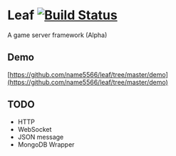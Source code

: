 Leaf [![Build Status](https://travis-ci.org/name5566/leaf.svg)](https://travis-ci.org/name5566/leaf)
====
A game server framework (Alpha)

Demo
----

[https://github.com/name5566/leaf/tree/master/demo](https://github.com/name5566/leaf/tree/master/demo)

TODO
----

* HTTP
* WebSocket
* JSON message
* MongoDB Wrapper

